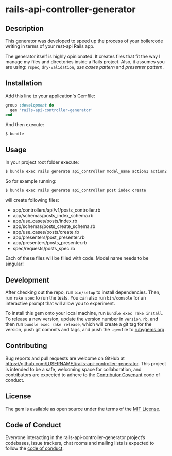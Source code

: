 # rails-api-controller-generator

## Description
This generator was developed to speed up the process of your boilercode writing in terms of your rest-api Rails app.

The generator itself is highly opinionated. It creates files that fit the way I manage my files and directories inside a Rails project. Also, it assumes you are using: `rspec`, `dry-validation`, *use cases pattern* and *presenter pattern*.

## Installation

Add this line to your application's Gemfile:

```ruby
group :development do
  gem 'rails-api-controller-generator'
end
```

And then execute:

    $ bundle

## Usage

In your project root folder execute:

    $ bundle exec rails generate api_controller model_name action1 action2

So for example running:

    $ bundle exec rails generate api_controller post index create

will create following files:
* app/controllers/api/v1/posts_controller.rb
* app/schemas/posts_index_schema.rb
* app/use_cases/posts/index.rb
* app/schemas/posts_create_schema.rb
* app/use_cases/posts/create.rb
* app/presenters/post_presenter.rb
* app/presenters/posts_presenter.rb
* spec/requests/posts_spec.rb

Each of these files will be filled with code.
Model name needs to be singular!

## Development

After checking out the repo, run `bin/setup` to install dependencies. Then, run `rake spec` to run the tests. You can also run `bin/console` for an interactive prompt that will allow you to experiment.

To install this gem onto your local machine, run `bundle exec rake install`. To release a new version, update the version number in `version.rb`, and then run `bundle exec rake release`, which will create a git tag for the version, push git commits and tags, and push the `.gem` file to [rubygems.org](https://rubygems.org).

## Contributing

Bug reports and pull requests are welcome on GitHub at https://github.com/[USERNAME]/rails-api-controller-generator. This project is intended to be a safe, welcoming space for collaboration, and contributors are expected to adhere to the [Contributor Covenant](http://contributor-covenant.org) code of conduct.

## License

The gem is available as open source under the terms of the [MIT License](https://opensource.org/licenses/MIT).

## Code of Conduct

Everyone interacting in the rails-api-controller-generator project’s codebases, issue trackers, chat rooms and mailing lists is expected to follow the [code of conduct](https://github.com/[USERNAME]/rails-api-controller-generator/blob/master/CODE_OF_CONDUCT.md).
